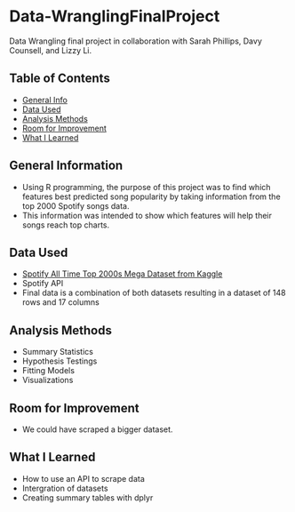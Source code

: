 # Data-WranglingFinalProject
Data Wrangling final project in collaboration with Sarah Phillips, Davy Counsell, and Lizzy Li.


## Table of Contents
* [General Info](#general-information)
* [Data Used](#data-used)
* [Analysis Methods](#analysis-methods)
* [Room for Improvement](#room-for-improvement)
* [What I Learned](#what-I-learned)

## General Information
- Using R programming, the purpose of this project was to find which features best predicted song popularity by taking information from the top 2000 Spotify songs data. 
- This information was intended to show which features will help their songs reach top charts.

## Data Used
- [Spotify All Time Top 2000s Mega Dataset from Kaggle](https://www.kaggle.com/datasets/iamsumat/spotify-top-2000s-mega-dataset) 
- Spotify API
- Final data is a combination of both datasets resulting in a dataset of 148 rows and 17 columns

## Analysis Methods
- Summary Statistics
- Hypothesis Testings
- Fitting Models
- Visualizations

## Room for Improvement
- We could have scraped a bigger dataset.

## What I Learned
- How to use an API to scrape data
- Intergration of datasets
- Creating summary tables with dplyr
